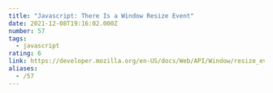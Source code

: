 ```yaml
---
title: "Javascript: There Is a Window Resize Event"
date: 2021-12-08T19:16:02.000Z
number: 57
tags:
  - javascript
rating: 6
link: https://developer.mozilla.org/en-US/docs/Web/API/Window/resize_event
aliases:
  - /57
---
```


